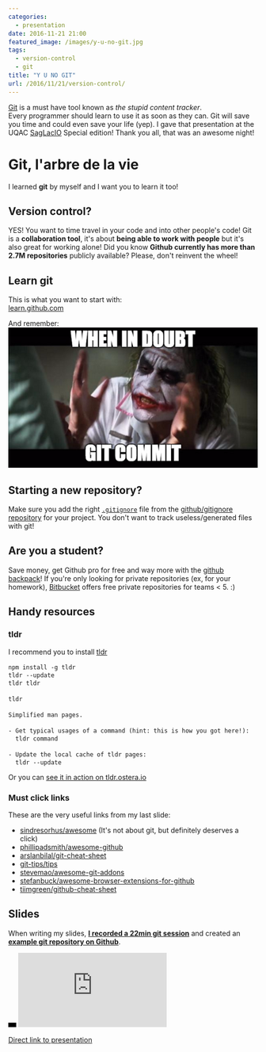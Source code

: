 ```yaml
---
categories:
  - presentation
date: 2016-11-21 21:00
featured_image: /images/y-u-no-git.jpg
tags:
  - version-control
  - git
title: "Y U NO GIT"
url: /2016/11/21/version-control/
---
```



[Git][git] is a must have tool known as *the stupid content tracker*.  
Every programmer should learn to use it as soon as they can. Git will save you time and could even save your life (yep). I gave that presentation at the UQAC [SagLacIO][saglacio] Special edition! Thank you all, that was an awesome night!

<!--more-->

# Git, l'arbre de la vie

I learned **git** by myself and I want you to learn it too!

## Version control?

YES! You want to time travel in your code and into other people's code! Git is a **collaboration tool**, it's about **being able to work with people** but it's also great for working alone! Did you know **Github currently has more than 2.7M repositories** publicly available? Please, don't reinvent the wheel!

## Learn git

This is what you want to start with:  
[learn.github.com][learn.github.com]

And remember:  
![when in doubt, git commit](/images/when-in-doubt-git-commit-meme.png)

## Starting a new repository?

Make sure you add the right [`.gitignore`](https://git-scm.com/docs/gitignore) file from the [github/gitignore repository](https://github.com/github/gitignore) for your project. You don't want to track useless/generated files with git!

## Are you a student?

Save money, get Github pro for free and way more with the [github backpack](https://education.github.com/pack)! If you're only looking for private repositories (ex, for your homework), [Bitbucket](https://bitbucket.org/) offers free private repositories for teams < 5. :)

## Handy resources

### tldr
I recommend you to install [tldr][tldr]

    npm install -g tldr
    tldr --update
    tldr tldr

    tldr

    Simplified man pages.

    - Get typical usages of a command (hint: this is how you got here!):
      tldr command

    - Update the local cache of tldr pages:
      tldr --update

Or you can [see it in action on tldr.ostera.io](https://tldr.ostera.io/)

### Must click links
These are the very useful links from my last slide:

* [sindresorhus/awesome](https://github.com/sindresorhus/awesome) (It's not about git, but definitely deserves a click)
* [phillipadsmith/awesome-github](https://github.com/phillipadsmith/awesome-github)
* [arslanbilal/git-cheat-sheet](https://github.com/arslanbilal/git-cheat-sheet)
* [git-tips/tips](https://github.com/git-tips/tips)
* [stevemao/awesome-git-addons](https://github.com/stevemao/awesome-git-addons)
* [stefanbuck/awesome-browser-extensions-for-github](https://github.com/stefanbuck/awesome-browser-extensions-for-github)
* [tiimgreen/github-cheat-sheet](https://github.com/tiimgreen/github-cheat-sheet)


## Slides

When writing my slides, **[I recorded a 22min git session][git-asciinema]** and created an **[example git repository on Github][GabLeRoux/git-commands-example]**.

<div class="responsive-iframe-wrapper">
    <div class="responsive-iframe">
        <img class="ratio" src="/images/layout/placeholder_16x9.gif" alt="placeholder"/>
        <iframe src="https://docs.google.com/presentation/d/1ynQabkehsa3bXKSh3ZTS36vfho5_zymROdu_wGxMwQc/embed?start=false&loop=false" frameborder="0" allowfullscreen="true" mozallowfullscreen="true" webkitallowfullscreen="true"></iframe>
    </div>
</div>

[Direct link to presentation][presentation]

[saglacio]: http://saglac.io
[git-asciinema]: https://asciinema.org/a/6eudi47vuw1dgges25bnpver4
[git]: http://www.git.com
[learn.github.com]: https://learn.github.com/
[tldr]: http://tldr-pages.github.io/
[GabLeRoux/git-commands-example]: https://github.com/GabLeRoux/git-commands-example
[presentation]: https://docs.google.com/presentation/d/1Gna63HoVNrDhrbnGHd5Dzi_gafMu8cFc-VvpbAHUL90/embed?start=false&loop=false